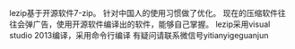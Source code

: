 lezip基于开源软件7-zip。
针对中国人的使用习惯做了优化。
现在的压缩软件往往会弹广告，使用开源软件编译出的软件，能够自己掌握。
lezip采用visual studio 2013编译，采用命令行编译
有疑问请联系微信号yitianyigeguanjun
